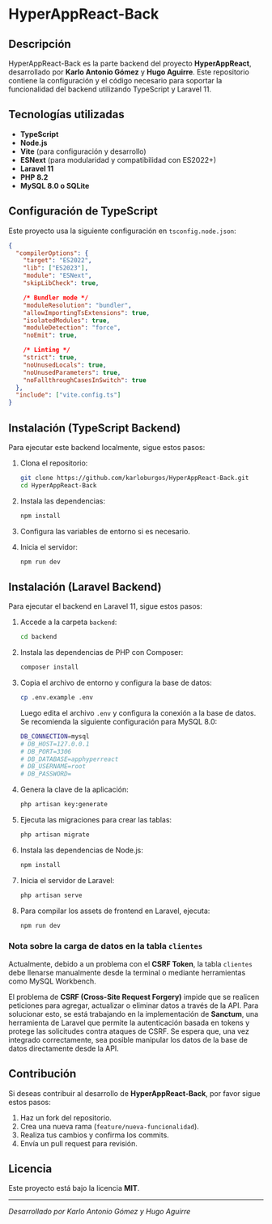 # HyperAppReact-Back

## Descripción
HyperAppReact-Back es la parte backend del proyecto **HyperAppReact**, desarrollado por **Karlo Antonio Gómez** y **Hugo Aguirre**. Este repositorio contiene la configuración y el código necesario para soportar la funcionalidad del backend utilizando TypeScript y Laravel 11.

## Tecnologías utilizadas
- **TypeScript**
- **Node.js**
- **Vite** (para configuración y desarrollo)
- **ESNext** (para modularidad y compatibilidad con ES2022+)
- **Laravel 11**
- **PHP 8.2**
- **MySQL 8.0 o SQLite**

## Configuración de TypeScript
Este proyecto usa la siguiente configuración en `tsconfig.node.json`:

```json
{
  "compilerOptions": {
    "target": "ES2022",
    "lib": ["ES2023"],
    "module": "ESNext",
    "skipLibCheck": true,

    /* Bundler mode */
    "moduleResolution": "bundler",
    "allowImportingTsExtensions": true,
    "isolatedModules": true,
    "moduleDetection": "force",
    "noEmit": true,

    /* Linting */
    "strict": true,
    "noUnusedLocals": true,
    "noUnusedParameters": true,
    "noFallthroughCasesInSwitch": true
  },
  "include": ["vite.config.ts"]
}
```

## Instalación (TypeScript Backend)
Para ejecutar este backend localmente, sigue estos pasos:

1. Clona el repositorio:
   ```sh
   git clone https://github.com/karloburgos/HyperAppReact-Back.git
   cd HyperAppReact-Back
   ```

2. Instala las dependencias:
   ```sh
   npm install
   ```

3. Configura las variables de entorno si es necesario.

4. Inicia el servidor:
   ```sh
   npm run dev
   ```

## Instalación (Laravel Backend)
Para ejecutar el backend en Laravel 11, sigue estos pasos:

1. Accede a la carpeta `backend`:
   ```sh
   cd backend
   ```

2. Instala las dependencias de PHP con Composer:
   ```sh
   composer install
   ```

3. Copia el archivo de entorno y configura la base de datos:
   ```sh
   cp .env.example .env
   ```
   Luego edita el archivo `.env` y configura la conexión a la base de datos. Se recomienda la siguiente configuración para MySQL 8.0:

   ```sh
   DB_CONNECTION=mysql
   # DB_HOST=127.0.0.1
   # DB_PORT=3306
   # DB_DATABASE=apphyperreact
   # DB_USERNAME=root
   # DB_PASSWORD=
   ```

4. Genera la clave de la aplicación:
   ```sh
   php artisan key:generate
   ```

5. Ejecuta las migraciones para crear las tablas:
   ```sh
   php artisan migrate
   ```

6. Instala las dependencias de Node.js:
   ```sh
   npm install
   ```

7. Inicia el servidor de Laravel:
   ```sh
   php artisan serve
   ```

8. Para compilar los assets de frontend en Laravel, ejecuta:
   ```sh
   npm run dev
   ```

### Nota sobre la carga de datos en la tabla `clientes`
Actualmente, debido a un problema con el **CSRF Token**, la tabla `clientes` debe llenarse manualmente desde la terminal o mediante herramientas como MySQL Workbench. 

El problema de **CSRF (Cross-Site Request Forgery)** impide que se realicen peticiones para agregar, actualizar o eliminar datos a través de la API. Para solucionar esto, se está trabajando en la implementación de **Sanctum**, una herramienta de Laravel que permite la autenticación basada en tokens y protege las solicitudes contra ataques de CSRF. Se espera que, una vez integrado correctamente, sea posible manipular los datos de la base de datos directamente desde la API.

## Contribución
Si deseas contribuir al desarrollo de **HyperAppReact-Back**, por favor sigue estos pasos:
1. Haz un fork del repositorio.
2. Crea una nueva rama (`feature/nueva-funcionalidad`).
3. Realiza tus cambios y confirma los commits.
4. Envía un pull request para revisión.

## Licencia
Este proyecto está bajo la licencia **MIT**.

---

*Desarrollado por Karlo Antonio Gómez y Hugo Aguirre*

